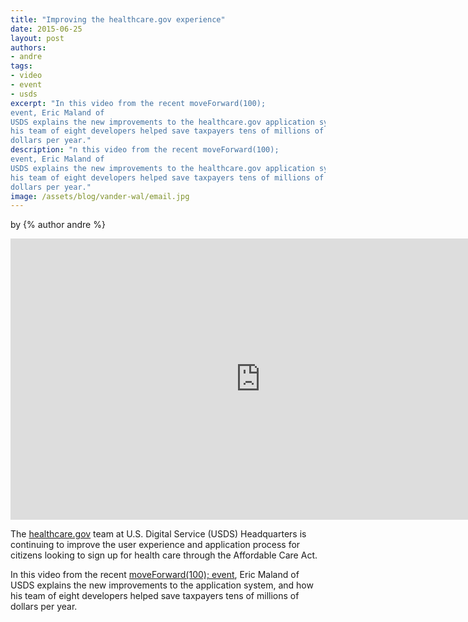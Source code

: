 ```yaml
---
title: "Improving the healthcare.gov experience"
date: 2015-06-25
layout: post
authors:
- andre
tags:
- video
- event
- usds
excerpt: "In this video from the recent moveForward(100);
event, Eric Maland of
USDS explains the new improvements to the healthcare.gov application system, and how
his team of eight developers helped save taxpayers tens of millions of
dollars per year."
description: "n this video from the recent moveForward(100);
event, Eric Maland of
USDS explains the new improvements to the healthcare.gov application system, and how
his team of eight developers helped save taxpayers tens of millions of
dollars per year."
image: /assets/blog/vander-wal/email.jpg
---
```


<p class="authors">
  by {% author andre %}
  </p>

<iframe width="800" height="450" src="https://www.youtube-nocookie.com/embed/jCAhYZdIPp8" frameborder="0" allowfullscreen></iframe>

The
[healthcare.gov](https://healthcare.gov)
team at U.S. Digital Service (USDS) Headquarters is continuing to
improve the user experience and application process for citizens looking
to sign up for health care through the Affordable Care Act.

In this video from the recent [moveForward(100);
event](https://18f.gsa.gov/2015/05/11/moveforward/), Eric Maland of
USDS explains the new improvements to the application system, and how
his team of eight developers helped save taxpayers tens of millions of
dollars per year.